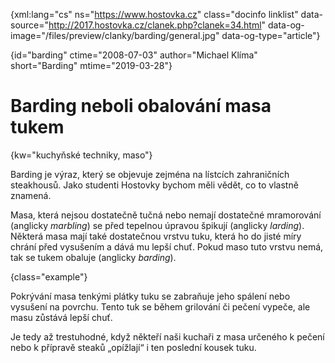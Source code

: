
{xml:lang="cs" ns="https://www.hostovka.cz" class="docinfo linklist" data-source="http://2017.hostovka.cz/clanek.php?clanek=34.html" data-og-image="/files/preview/clanky/barding/general.jpg" data-og-type="article"}

{id="barding" ctime="2008-07-03" author="Michael Klíma" short="Barding" mtime="2019-03-28"}

# Barding neboli obalování masa tukem

<!-- generated attribute kw by user_udpatekw.sh on 2019-03-11, do not edit -->

{kw="kuchyňské techniky, maso"}

Barding je výraz, který se objevuje zejména na lístcích zahraničních steakhousů. Jako studenti Hostovky bychom měli vědět, co to vlastně znamená.

Masa, která nejsou dostatečně tučná nebo nemají dostatečné mramorování (anglicky _marbling_) se před tepelnou úpravou špikují (anglicky _larding_). Některá masa mají také dostatečnou vrstvu tuku, která ho do jisté míry chrání před vysušením a dává mu lepší chuť. Pokud maso tuto vrstvu nemá, tak se tukem obaluje (anglicky _barding_).

{class="example"}

Pokrývání masa tenkými plátky tuku se zabraňuje jeho spálení nebo vysušení na povrchu. Tento tuk se během grilování či pečení vypeče, ale masu zůstává lepší chuť.

Je tedy až trestuhodné, když někteří naši kuchaři z masa určeného k pečení nebo k přípravě steaků „opížlají“ i ten poslední kousek tuku.

